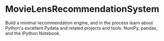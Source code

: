 # MovieLensRecommendationSystem
Build a minimal recommendation engine, and in the process learn about Python's excellent Pydata and related projects and tools: NumPy, pandas, and the IPython Notebook.
